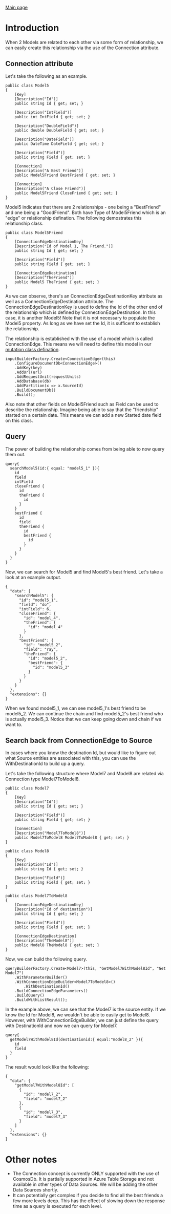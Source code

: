 [Main page](../README.md)

# Introduction

When 2 Models are related to each other via some form of relationship, we can easily create this relationship via the use of the Connection attribute. 

## Connection attribute

Let's take the following as an example.

```
public class Model5
{
	[Key]
	[Description("Id")]
	public string Id { get; set; }

	[Description("IntField")]
	public int IntField { get; set; }

	[Description("DoubleField")]
	public double DoubleField { get; set; }

	[Description("DateField")]
	public DateTime DateField { get; set; }

	[Description("Field")]
	public string Field { get; set; }

	[Connection]
	[Description("A Best Friend")]
	public Model5Friend BestFriend { get; set; }

	[Connection]
	[Description("A Close Friend")]
	public Model5Friend CloseFriend { get; set; }
}
```

Model5 indicates that there are 2 relationships - one being a "BestFriend" and one being a "GoodFriend". Both have Type of Model5Friend which is an "edge" or relationship defination. The following demostrates this relationship class.

```
public class Model5Friend
{
	[ConnectionEdgeDestinationKey]
	[Description("Id of Model 1, The Friend.")]
	public string Id { get; set; }

	[Description("Field")]
	public string Field { get; set; }

	[ConnectionEdgeDestination]
	[Description("TheFriend")]
	public Model5 TheFriend { get; set; }
}
```

As we can observe, there's an ConnectionEdgeDestinationKey attribute as well as a ConnectionEdgeDestination attribute. The ConnectionEdgeDestinationKey is used to define the Id of the other end of the relationship which is defined by ConnectionEdgeDestination. In this case, it is another Model5! Note that it is not necessary to populate the Model5 property. As long as we have set the Id, it is sufficent to establish the relationship.

The relationship is established with the use of a model which is called ConnectionEdge. This means we will need to define this model in our [mutation class defination](Mutations.md).

```
inputBuilderFactory.Create<ConnectionEdge>(this)
	.ConfigureDocumentDb<ConnectionEdge>()
	.AddKey(key)
	.AddUrl(url)
	.AddRequestUnit(requestUnits)
	.AddDatabase(db)
	.AddPartition(x => x.SourceId)
	.BuildDocumentDb()
	.Build();
```

Also note that other fields on Model5Friend such as Field can be used to describe the relationship. Imagine being able to say that the "friendship" started on a certain date. This means we can add a new Started date field on this class.

## Query

The power of building the relationship comes from being able to now query them out. 

```
query{
  searchModel5(id:{ equal: "model5_1" }){
    id
    field
    intField
    closeFriend {
      id
      theFriend {
        id
      }
    }
    bestFriend {
      id
      field 
      theFriend {
        id
        bestFriend {
          id
        }
      }
    }
  }
}
```

Now, we can search for Model5 and find Model5's best friend. Let's take a look at an example output.

```
{
  "data": {
    "searchModel5": {
      "id": "model5_1",
      "field": "do",
      "intField": 6,
      "closeFriend": {
        "id": "model_4",
        "theFriend": {
          "id": "model_4"
        }
      },
      "bestFriend": {
        "id": "model5_2",
        "field": "ray",
        "theFriend": {
          "id": "model5_2",
          "bestFriend": {
            "id": "model5_3"
          }
        }
      }
    }
  },
  "extensions": {}
}
```

When we found model5_1, we can see model5_1's best friend to be model5_2. We can continue the chain and find model5_2's best friend who is actually model5_3. Notice that we can keep going down and chain if we want to.

## Search back from ConnectionEdge to Source

In cases where you know the destination Id, but would like to figure out what Source entities are associated with this, you can use the WithDestinationId to build up a query.

Let's take the following structure where Model7 and Model8 are related via Connection type Model7ToModel8.

```
public class Model7
{
	[Key]
	[Description("Id")]
	public string Id { get; set; }

	[Description("Field")]
	public string Field { get; set; }

	[Connection]
	[Description("Model7ToModel8")]
	public Model7ToModel8 Model7ToModel8 { get; set; }
}
```

```
public class Model8
{
	[Key]
	[Description("Id")]
	public string Id { get; set; }

	[Description("Field")]
	public string Field { get; set; }
}
```

```
public class Model7ToModel8
{
	[ConnectionEdgeDestinationKey]
	[Description("Id of destination")]
	public string Id { get; set; }

	[Description("Field")]
	public string Field { get; set; }

	[ConnectionEdgeDestination]
	[Description("TheModel8")]
	public Model8 TheModel8 { get; set; }
}
```

Now, we can build the following query.

```
queryBuilderFactory.Create<Model7>(this, "GetModel7WithModel8Id", "Get Model7")
	.WithParameterBuilder()
	.WithConnectionEdgeBuilder<Model7ToModel8>()
		.WithDestinationId()
	.BuildConnectionEdgeParameters()
	.BuildQuery()
	.BuildWithListResult();
```

In the example above, we can see that the Model7 is the source entity. If we know the Id for Model8, we wouldn't be able to easily get to Model8. However, with WithConnectionEdgeBuilder, we can just define the query with DestinationId and now we can query for Model7.

```
query{
  getModel7WithModel8Id(destinationid:{ equal:"model8_2" }){
  	id
    field
  }
}
```

The result would look like the following:

```
{
  "data": {
    "getModel7WithModel8Id": [
      {
        "id": "model7_2",
        "field": "model7_2"
      },
      {
        "id": "model7_3",
        "field": "model7_3"
      }
    ]
  },
  "extensions": {}
}
```


# Other notes

* The Connection concept is currently ONLY supported with the use of CosmosDb. It is partially supported in Azure Table Storage and not available in other types of Data Sources. We will be adding the other Data Sources shortly.
* It can potentially get complex if you decide to find all the best friends a few more levels deep. This has the effect of slowing down the response time as a query is executed for each level.